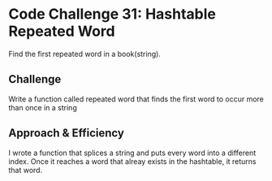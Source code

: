 # Code Challenge 31: Hashtable Repeated Word

Find the first repeated word in a book(string).

## Challenge

Write a function called repeated word that finds the first word to occur more than once in a string

## Approach & Efficiency

I wrote a function that splices a string and puts every word into a different index. Once it reaches a word that alreay exists in the hashtable, it returns that word.
